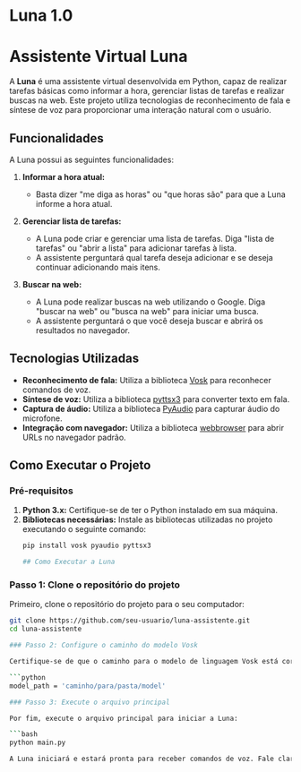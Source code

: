 # Luna 1.0
 # Assistente Virtual Luna

A **Luna** é uma assistente virtual desenvolvida em Python, capaz de realizar tarefas básicas como informar a hora, gerenciar listas de tarefas e realizar buscas na web. Este projeto utiliza tecnologias de reconhecimento de fala e síntese de voz para proporcionar uma interação natural com o usuário.

## Funcionalidades

A Luna possui as seguintes funcionalidades:

1. **Informar a hora atual:**
   - Basta dizer "me diga as horas" ou "que horas são" para que a Luna informe a hora atual.

2. **Gerenciar lista de tarefas:**
   - A Luna pode criar e gerenciar uma lista de tarefas. Diga "lista de tarefas" ou "abrir a lista" para adicionar tarefas à lista.
   - A assistente perguntará qual tarefa deseja adicionar e se deseja continuar adicionando mais itens.

3. **Buscar na web:**
   - A Luna pode realizar buscas na web utilizando o Google. Diga "buscar na web" ou "busca na web" para iniciar uma busca.
   - A assistente perguntará o que você deseja buscar e abrirá os resultados no navegador.

## Tecnologias Utilizadas

- **Reconhecimento de fala:** Utiliza a biblioteca [Vosk](https://alphacephei.com/vosk/) para reconhecer comandos de voz.
- **Síntese de voz:** Utiliza a biblioteca [pyttsx3](https://pyttsx3.readthedocs.io/) para converter texto em fala.
- **Captura de áudio:** Utiliza a biblioteca [PyAudio](https://pypi.org/project/PyAudio/) para capturar áudio do microfone.
- **Integração com navegador:** Utiliza a biblioteca [webbrowser](https://docs.python.org/3/library/webbrowser.html) para abrir URLs no navegador padrão.

## Como Executar o Projeto

### Pré-requisitos

1. **Python 3.x:** Certifique-se de ter o Python instalado em sua máquina.
2. **Bibliotecas necessárias:** Instale as bibliotecas utilizadas no projeto executando o seguinte comando:
   ```bash
   pip install vosk pyaudio pyttsx3

   ## Como Executar a Luna

### Passo 1: Clone o repositório do projeto

Primeiro, clone o repositório do projeto para o seu computador:

```bash
git clone https://github.com/seu-usuario/luna-assistente.git
cd luna-assistente

### Passo 2: Configure o caminho do modelo Vosk

Certifique-se de que o caminho para o modelo de linguagem Vosk está correto no arquivo principal (`main.py`). Substitua `'caminho/para/pasta/model'` pelo caminho absoluto da pasta onde está o modelo baixado.

```python
model_path = 'caminho/para/pasta/model'

### Passo 3: Execute o arquivo principal

Por fim, execute o arquivo principal para iniciar a Luna:

```bash
python main.py

A Luna iniciará e estará pronta para receber comandos de voz. Fale claramente e utilize os comandos disponíveis para interagir com a assistente.